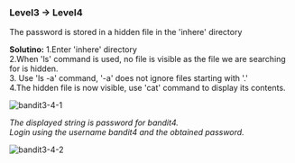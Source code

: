 ### Level3 -> Level4

The password is stored in a hidden file in the 'inhere' directory<br/>

<b>Solutino:</b>
1.Enter 'inhere' directory<br/>
2.When 'ls' command is used, no file is visible as the file we are searching for is hidden.<br/>
3. Use 'ls -a' command, '-a' does not ignore files starting with '.' <br/> 
4.The hidden file is now visible, use 'cat' command to display its contents. <br/>

![bandit3-4-1](https://user-images.githubusercontent.com/88927842/178117759-1558c8eb-f679-42eb-ab46-8cefd075de23.png)

<i>The displayed string is password for bandit4.<br/>
Login using the username bandit4 and the obtained password.</i>

![bandit3-4-2](https://user-images.githubusercontent.com/88927842/178117764-6d1e6059-a3bc-488c-87a6-059b09f3668a.png)
